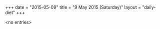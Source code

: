 +++
date = "2015-05-09"
title = "9 May 2015 (Saturday)"
layout = "daily-diet"
+++

<p>&lt;no entries&gt;</p>